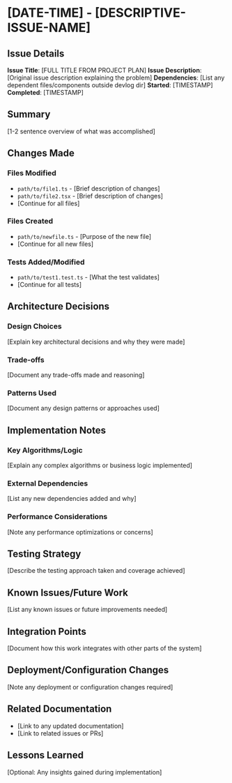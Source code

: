 # [DATE-TIME] - [DESCRIPTIVE-ISSUE-NAME]

## Issue Details
**Issue Title**: [FULL TITLE FROM PROJECT PLAN]
**Issue Description**: [Original issue description explaining the problem]
**Dependencies**: [List any dependent files/components outside devlog dir]
**Started**: [TIMESTAMP]
**Completed**: [TIMESTAMP]

## Summary
[1-2 sentence overview of what was accomplished]

## Changes Made

### Files Modified
- `path/to/file1.ts` - [Brief description of changes]
- `path/to/file2.tsx` - [Brief description of changes]
- [Continue for all files]

### Files Created
- `path/to/newfile.ts` - [Purpose of the new file]
- [Continue for all new files]

### Tests Added/Modified
- `path/to/test1.test.ts` - [What the test validates]
- [Continue for all tests]

## Architecture Decisions

### Design Choices
[Explain key architectural decisions and why they were made]

### Trade-offs
[Document any trade-offs made and reasoning]

### Patterns Used
[Document any design patterns or approaches used]

## Implementation Notes

### Key Algorithms/Logic
[Explain any complex algorithms or business logic implemented]

### External Dependencies
[List any new dependencies added and why]

### Performance Considerations
[Note any performance optimizations or concerns]

## Testing Strategy
[Describe the testing approach taken and coverage achieved]

## Known Issues/Future Work
[List any known issues or future improvements needed]

## Integration Points
[Document how this work integrates with other parts of the system]

## Deployment/Configuration Changes
[Note any deployment or configuration changes required]

## Related Documentation
- [Link to any updated documentation]
- [Link to related issues or PRs]

## Lessons Learned
[Optional: Any insights gained during implementation]